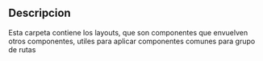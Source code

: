 ## Descripcion

Esta carpeta contiene los layouts, que son componentes que envuelven otros componentes, utiles
para aplicar componentes comunes para grupo de rutas
